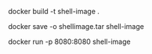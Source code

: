 <!-- to build docker image -->

docker build -t shell-image .

<!-- to convert docker image into tar -->

docker save -o shellimage.tar shell-image

<!-- to run in pc -->

docker run -p 8080:8080 shell-image
